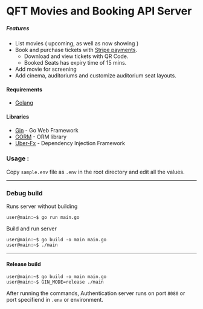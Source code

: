 # QFT Movies and Booking API Server

##### Features

* List movies ( upcoming, as well as now showing )
* Book and purchase tickets with [Stripe payments](https://stripe.com/).
    * Download and view tickets with QR Code.
    * Booked Seats has expiry time of 15 mins.
* Add movie for screening
* Add cinema, auditoriums and customize auditorium seat layouts.

#### Requirements
- [Golang](https://go.dev/)

#### Libraries
- [Gin](https://gin-gonic.com) - Go Web Framework
- [GORM](https://gorm.io) - ORM library
- [Uber-Fx](https://github.com/uber-go/fx) - Dependency Injection Framework

### Usage :
Copy `sample.env` file as `.env` in the root directory and edit all the values.
___

### **Debug build**

Runs server without building
``` console
user@main:~$ go run main.go
```
Build and run server
``` console
user@main:~$ go build -o main main.go
user@main:~$ ./main
```
___
#### Release build
``` console
user@main:~$ go build -o main main.go
user@main:~$ GIN_MODE=release ./main
```
After running the commands, Authentication server runs on port `8080` or port specifiend in `.env` or environment.